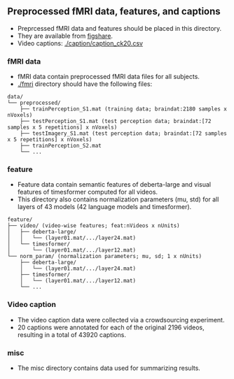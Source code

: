 ## Preprocessed fMRI data, features, and captions
- Preprcessed fMRI data and features should be placed in this directory.
- They are available from <a href="https://doi.org/10.6084/m9.figshare.25808179">figshare</a>.
- Video captions: [./caption/caption_ck20.csv](./caption/caption_ck20.csv)

### fMRI data
- fMRI data contain preprocessed fMRI data files for all subjects.
- [./fmri](fmri/) directory should have the following files:
```plaintext
data/
└── preprocessed/
    ├── trainPerception_S1.mat (training data; braindat:2180 samples x nVoxels)
    ├── testPerception_S1.mat (test perception data; braindat:[72 samples x 5 repetitions] x nVoxels)
    ├── testImagery_S1.mat (test perception data; braindat:[72 samples x 5 repetitions] x nVoxels)
    ├── trainPerception_S2.mat
    └── ...
```
### feature
- Feature data contain semantic features of deberta-large and visual features of timesformer computed for all videos.
- This directory also contains normalization parameters (mu, std) for all layers of 43 models (42 language models and timesformer).
```plaintext
feature/
├── video/ (video-wise features; feat:nVideos x nUnits)
│   ├── deberta-large/
│   │   └── (layer01.mat/.../layer24.mat) 
│   └── timesformer/
│       └── (layer01.mat/.../layer12.mat)
└── norm_param/ (normalization parameters; mu, sd; 1 x nUnits)
    ├── deberta-large/
    │   └── (layer01.mat/.../layer24.mat) 
    ├── timesformer/
    │   └── (layer01.mat/.../layer12.mat)
    └── ...
```
### Video caption
- The video caption data were collected via a crowdsourcing experiment.
- 20 captions were annotated for each of the original 2196 videos, resulting in a total of 43920 captions.

### misc
- The misc directory contains data used for summarizing results. 
